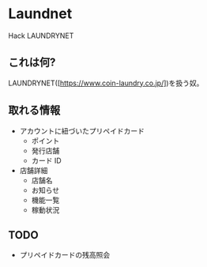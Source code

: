# Laundnet

Hack LAUNDRYNET

## これは何?

LAUNDRYNET([https://www.coin-laundry.co.jp/])を扱う奴。

## 取れる情報

- アカウントに紐づいたプリペイドカード
  - ポイント
  - 発行店舗
  - カード ID
- 店舗詳細
  - 店舗名
  - お知らせ
  - 機能一覧
  - 稼動状況

## TODO

- プリペイドカードの残高照会
